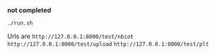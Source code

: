 
**not completed**

```
./run.sh
```

Urls are `http://127.0.0.1:8000/test/nbiot` `http://127.0.0.1:8000/test/upload` `http://127.0.0.1:8000/test/plt`
